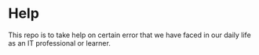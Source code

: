 # Help
This repo is to take help on certain error that we have  faced in our daily life as an IT professional or learner. 
